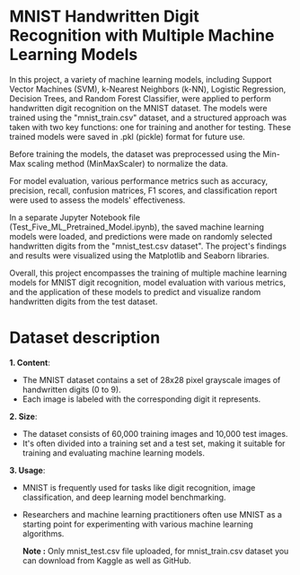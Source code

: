 # MNIST Handwritten Digit Recognition with Multiple Machine Learning Models
In this project, a variety of machine learning models, including Support Vector Machines (SVM), k-Nearest Neighbors (k-NN), Logistic Regression, Decision Trees, and Random Forest Classifier, were applied to perform handwritten digit recognition on the MNIST dataset. The models were trained using the "mnist_train.csv" dataset, and a structured approach was taken with two key functions: one for training and another for testing. These trained models were saved in .pkl (pickle) format for future use.

Before training the models, the dataset was preprocessed using the Min-Max scaling method (MinMaxScaler) to normalize the data.

For model evaluation, various performance metrics such as accuracy, precision, recall, confusion matrices, F1 scores, and classification report were used to assess the models' effectiveness.

In a separate Jupyter Notebook file (Test_Five_ML_Pretrained_Model.ipynb), the saved machine learning models were loaded, and predictions were made on randomly selected handwritten digits from the "mnist_test.csv dataset". The project's findings and results were visualized using the Matplotlib and Seaborn libraries.

Overall, this project encompasses the training of multiple machine learning models for MNIST digit recognition, model evaluation with various metrics, and the application of these models to predict and visualize random handwritten digits from the test dataset.
# Dataset description
**1. Content**:
* The MNIST dataset contains a set of 28x28 pixel grayscale images of handwritten digits (0 to 9).
* Each image is labeled with the corresponding digit it represents.
  
**2. Size**:
* The dataset consists of 60,000 training images and 10,000 test images.
* It's often divided into a training set and a test set, making it suitable for training and evaluating machine learning models.

**3. Usage**:
* MNIST is frequently used for tasks like digit recognition, image classification, and deep learning model benchmarking.
* Researchers and machine learning practitioners often use MNIST as a starting point for experimenting with various machine learning algorithms.

  **Note  :** Only mnist_test.csv file uploaded, for mnist_train.csv dataset you can download from Kaggle as well as GitHub.
